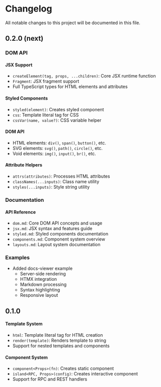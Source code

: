 # Changelog

All notable changes to this project will be documented in this file.

## 0.2.0 (next)

### DOM API

#### JSX Support

- `createElement(tag, props, ...children)`: Core JSX runtime function
- `Fragment`: JSX fragment support
- Full TypeScript types for HTML elements and attributes

#### Styled Components

- `styled(element)`: Creates styled component
- `css`: Template literal tag for CSS
- `cssVar(name, value?)`: CSS variable helper

#### DOM API

- HTML elements: `div()`, `span()`, `button()`, etc.
- SVG elements: `svg()`, `path()`, `circle()`, etc.
- Void elements: `img()`, `input()`, `br()`, etc.

#### Attribute Helpers

- `attrs(attributes)`: Processes HTML attributes
- `classNames(...inputs)`: Class name utility
- `styles(...inputs)`: Style string utility

### Documentation

#### API Reference

- `dom.md`: Core DOM API concepts and usage
- `jsx.md`: JSX syntax and features guide
- `styled.md`: Styled components documentation
- `components.md`: Component system overview
- `layouts.md`: Layout system documentation

### Examples

- Added docs-viewer example
  - Server-side rendering
  - HTMX integration
  - Markdown processing
  - Syntax highlighting
  - Responsive layout

## 0.1.0

#### Template System

- `html`: Template literal tag for HTML creation
- `render(template)`: Renders template to string
- Support for nested templates and components

#### Component System

- `component<Props>(fn)`: Creates static component
- `island<RPC, Props>(config)`: Creates interactive component
- Support for RPC and REST handlers
